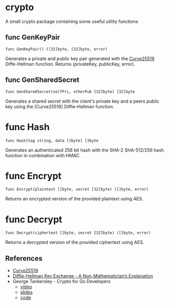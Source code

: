 # crypto

A small crypto package containing some useful utility functions

## func GenKeyPair

```
func GenKeyPair() ([32]byte, [32]byte, error)
```

Generates a private and public key pair generated with the [Curve25519](http://cr.yp.to/ecdh.html) Diffe-Hellman function. Returns (privateKey, publicKey, error).

## func GenSharedSecret

```
func GenSharedSecret(selfPri, otherPub [32]byte) [32]byte
```

Generates a shared secret with the client's private key and a peers public key using the [Curve25519] Diffie-Hellman function.

# func Hash

```
func Hash(tag string, data []byte) []byte
```

Generates an authenticated 256 bit hash with the SHA-2 SHA-512/256 hash function in combination with HMAC.

# func Encrypt

```
func Encrypt(plaintext []byte, secret [32]byte) ([]byte, error)
```

Returns an encrypted version of the provided plaintext using AES.

# func Decrypt

```
func Decrypt(ciphertext []byte, secret [32]byte) ([]byte, error)
```

Returns a decrypted version of the provided ciphertext using AES.

## References

- [Curve25519](http://cr.yp.to/ecdh.html)
- [Diffie-Hellman Key Exchange - A Non-Mathematician’s Explanation](https://docs.google.com/viewer?a=v&pid=sites&srcid=bmV0aXAuY29tfGhvbWV8Z3g6NTA2NTM0YmNhZjRhZDYzZQ)
- George Tankersley - Crypto for Go Developers
  - [video](https://www.youtube.com/watch?v=2r_KMzXB74w)
  - [slides](https://speakerdeck.com/gtank/crypto-for-go-developers)
  - [code](https://github.com/gtank/cryptopasta)

